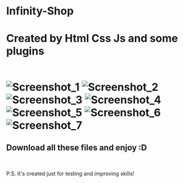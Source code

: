 # Infinity-Shop
<h1>Created by Html Css Js and some plugins

<br>![Screenshot_1](https://user-images.githubusercontent.com/61557989/77943349-2488dc80-72ce-11ea-9391-f6f85be3b019.png)
![Screenshot_2](https://user-images.githubusercontent.com/61557989/77943354-25ba0980-72ce-11ea-8f4e-4f7e922bf4fa.png)
![Screenshot_3](https://user-images.githubusercontent.com/61557989/77943359-2783cd00-72ce-11ea-9a96-9fa519ae54cb.png)
![Screenshot_4](https://user-images.githubusercontent.com/61557989/77943363-29e62700-72ce-11ea-99e0-c235bcf16f8d.png)
![Screenshot_5](https://user-images.githubusercontent.com/61557989/77943368-2b175400-72ce-11ea-8249-ca8382046eb7.png)
![Screenshot_6](https://user-images.githubusercontent.com/61557989/77943372-2ce11780-72ce-11ea-8f9a-bad66d86d01c.png)
![Screenshot_7](https://user-images.githubusercontent.com/61557989/77943381-2eaadb00-72ce-11ea-8269-5a5cdc7b075e.png)

</h1>
<h2>Download all these files and enjoy :D</h2>
<br>
<p>P.S. It's created just for testing and improving skills!<p>
